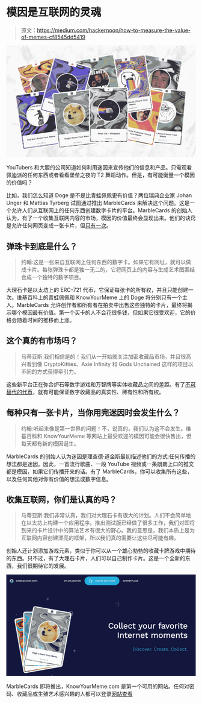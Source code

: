 # 模因是互联网的灵魂

> 原文：<https://medium.com/hackernoon/how-to-measure-the-value-of-memes-cf8545dd5419>

![](img/4e1496483c97de4bc3fc653fd243a969.png)

YouTubers 和大胆的公司知道如何利用迷因来宣传他们的信息和产品。只需观看佩迪派的任何东西或者看看堡垒之夜的 T2 舞蹈动作。但是，有可能衡量一个模因的价值吗？

比如，我们怎么知道 Doge 是不是比青蛙佩佩更有价值？两位瑞典企业家 Johan Unger 和 Mattias Tyrberg 试图通过推出 MarbleCards 来解决这个问题。这是一个允许人们从互联网上的任何东西创建数字卡片的平台。MarbleCards 的创始人认为，有了一个收集互联网内容的市场，模因的价值最终会显现出来。他们的诀窍是允许任何网页变成一张卡片，但[只有一次](http://www.marble.cards)。

## **弹珠卡到底是什么？**

> 约翰:这是一张来自互联网上任何东西的数字卡。如果它有网址，就可以做成卡片。每张弹珠卡都是独一无二的，它将网页上的内容与生成艺术图案结合成一个独特的数字项目。

大理石卡是以太坊上的 ERC-721 代币，它保证每张卡的所有权，并且只能创建一次。维基百科上的青蛙佩佩和 KnowYourMeme 上的 Doge 将分别只有一个主人。MarbleCards 允许创作者和所有者在拍卖中出售这些独特的卡片，最终将揭示哪个模因最有价值。第一个买卡的人不会花很多钱，但如果它很受欢迎，它的价格会随着时间的推移而上涨。

## 这个真的有市场吗？

> 马蒂亚斯:我们相信是的！我们从一开始就关注加密收藏品市场，并且很高兴看到像 CryptoKitties、Axie Infinity 和 Gods Unchained 这样的项目以不同的方式获得牵引力。

这些新平台正在弥合炉石等数字游戏和万智牌等实体收藏品之间的差距。有了[不可替代的代币](https://hackernoon.com/an-overview-of-non-fungible-tokens-5f140c32a70a)，就有可能保证数字收藏品的真实性、稀有性和所有权。

## 每种只有一张卡片，当你用完迷因时会发生什么？

> 约翰:听起来像是第一世界的问题！不，说真的，我们认为这不会发生。维基百科和 KnowYourMeme 等网站上最受欢迎的模因可能会很快售出，但每天都有新的模因诞生。

MarbleCards 的创始人认为迷因是理查德·道金斯最初描述他们的方式:任何传播的想法都是迷因。因此，一首流行歌曲、一段 YouTube 视频或一条朗朗上口的推文都是模因，如果它们传播开来的话。有了 MarbleCards，你可以收集所有这些，以及任何其他对你有价值的想法或数字信息。

## 收集互联网，你们是认真的吗？

> 马蒂亚斯:我们非常认真，我们对大理石卡有很大的计划。人们不会简单地在以太坊上构建一个应用程序。推出测试版已经做了很多工作，我们对即将到来的卡片设计中的算法艺术有很大的野心。我的意思是，我们本质上是为互联网内容创建漂亮的框架，所以我们真的需要让这些尽可能有趣。

创始人还计划添加游戏元素，类似于你可以从一个雄心勃勃的收藏卡牌游戏中期待的东西。只不过，有了大理石卡片，人们可以自己制作卡片。这是一个全新的东西，我们很期待它的发展。

![](img/2cf8f6c0cce4b7792086def7165d59fb.png)

MarbleCards 即将推出，KnowYourMeme.com 是第一个可用的网站。任何对密码、收藏品或生殖艺术感兴趣的人都可以登录[网站查看](http://www.marble.cards)